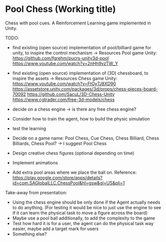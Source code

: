 # Pool Chess (Working title)

Chess with pool cues. A Reinforcement Learning game implemented in Unity. 

TODO:
* find existing (open source) implementation of pool/billiard game for unity, to inspire the control mechanism 
-> Resources Pool game Unity:
https://github.com/fgrehm/pucrs-unity3d-pool
https://www.youtube.com/watch?v=2nHh9vzTW_Y

* find existing (open source) implementation of (3D) chessboard, to inspire the assets
-> Resources Chess game Unity:
https://www.youtube.com/watch?v=FtGy7J8XD90
https://assetstore.unity.com/packages/3d/props/chess-pieces-board-70092
https://github.com/SacuL/3D-Chess-Unity
https://www.cgtrader.com/free-3d-models/chess

* decide on a chess engine -> is there any free chess engine?
* Consider how to train the agent, how to build the physic simulation 
* test the learning
* Decide on a game name: Pool Chess, Cue Chess, Chess Billiard, Chess Billiards, Chess Pool? -> I suggest Pool Chess
* Design creative chess figures (optional depending on time)
* Implement animations
* Add extra pool areas where we place the ball on. Reference: https://play.google.com/store/apps/details?id=com.SAGlobalLLC.ChessPool&hl=gsw&gl=US&pli=1

Take-away from presentation:
* Using the chess engine should be only done if the Agent actually needs to do anything. (For testing it would be nice to just use the engine to see if it can learn the physical task to move a figure across the board)
* Maybe use a pool ball additionally, to add the complexity to the game
* Test how hard it is for a user, the agent can do the physical task way easier, maybe add a target mark for users
* Something else?
